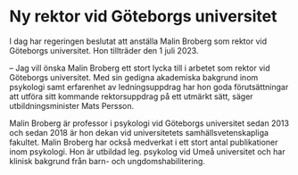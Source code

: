 # Ny rektor vid Göteborgs universitet

I dag har regeringen beslutat att anställa Malin Broberg som rektor vid Göteborgs universitet. Hon tillträder den 1 juli 2023.

– Jag vill önska Malin Broberg ett stort lycka till i arbetet som rektor vid Göteborgs universitet. Med sin gedigna akademiska bakgrund inom psykologi samt erfarenhet av ledningsuppdrag har hon goda förutsättningar att utföra sitt kommande rektorsuppdrag på ett utmärkt sätt, säger utbildningsminister Mats Persson.

Malin Broberg är professor i psykologi vid Göteborgs universitet sedan 2013 och sedan 2018 är hon dekan vid universitetets samhällsvetenskapliga fakultet. Malin Broberg har också medverkat i ett stort antal publikationer inom psykologi. Hon är utbildad leg. psykolog vid Umeå universitet och har klinisk bakgrund från barn- och ungdomshabilitering.
